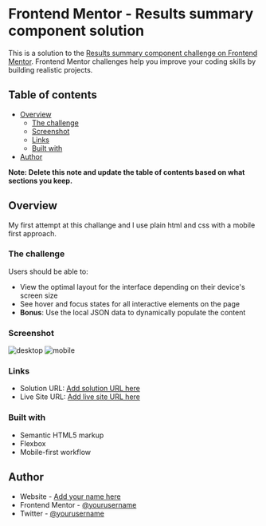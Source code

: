 # Frontend Mentor - Results summary component solution

This is a solution to the [Results summary component challenge on Frontend Mentor](https://www.frontendmentor.io/challenges/results-summary-component-CE_K6s0maV). Frontend Mentor challenges help you improve your coding skills by building realistic projects.

## Table of contents

- [Overview](#overview)
  - [The challenge](#the-challenge)
  - [Screenshot](#screenshot)
  - [Links](#links)
  - [Built with](#built-with)
- [Author](#author)

**Note: Delete this note and update the table of contents based on what sections you keep.**

## Overview

My first attempt at this challange and I use plain html and css with a mobile first approach.

### The challenge

Users should be able to:

- View the optimal layout for the interface depending on their device's screen size
- See hover and focus states for all interactive elements on the page
- **Bonus**: Use the local JSON data to dynamically populate the content

### Screenshot
![desktop](https://github.com/Rasc3ta/result_summary_component/assets/109864964/3d85ffb6-2ba9-44f9-a8ed-305ac5b47a19)
![mobile](https://github.com/Rasc3ta/result_summary_component/assets/109864964/9dec1cf0-bac0-4c87-b319-b474e439332a)


### Links

- Solution URL: [Add solution URL here](https://https://github.com/Rasc3ta/result_summary_component)
- Live Site URL: [Add live site URL here](https://rasc3ta.github.io/result_summary_component)

### Built with

- Semantic HTML5 markup
- Flexbox
- Mobile-first workflow

## Author

- Website - [Add your name here](https://www.your-site.com)
- Frontend Mentor - [@yourusername](https://www.frontendmentor.io/profile/rasc3ta)
- Twitter - [@yourusername](https://www.twitter.com/shan5nou)
